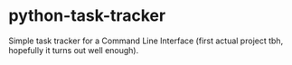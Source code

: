 # python-task-tracker
Simple task tracker for a Command Line Interface (first actual project tbh, hopefully it turns out well enough).

